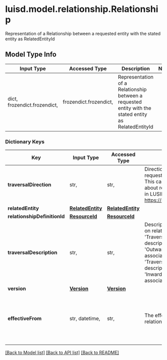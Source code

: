 # luisd.model.relationship.Relationship

Representation of a Relationship between a requested entity with the stated entity as RelatedEntityId

## Model Type Info
Input Type | Accessed Type | Description | Notes
------------ | ------------- | ------------- | -------------
dict, frozendict.frozendict,  | frozendict.frozendict,  | Representation of a Relationship between a requested entity with the stated entity as RelatedEntityId | 

### Dictionary Keys
Key | Input Type | Accessed Type | Description | Notes
------------ | ------------- | ------------- | ------------- | -------------
**traversalDirection** | str,  | str,  | Direction of relationship betwen the requested entity and related entity. This can be &#x27;In&#x27; or &#x27;Out&#x27;. Read more about relationships traversal direction in LUSID Knowledge Base here https://support.lusid.com/relationships. | 
**relatedEntity** | [**RelatedEntity**](RelatedEntity.md) | [**RelatedEntity**](RelatedEntity.md) |  | 
**relationshipDefinitionId** | [**ResourceId**](ResourceId.md) | [**ResourceId**](ResourceId.md) |  | 
**traversalDescription** | str,  | str,  | Description of the relationship based on relationship&#x27;s traversal direction. If &#x27;TraversalDirection&#x27; is &#x27;Out&#x27;, this description would be &#x27;OutwardDescription&#x27; from the associated relationship definition. If &#x27;TraversalDirection&#x27; is &#x27;In&#x27;, this description would be &#x27;InwardDescription&#x27; from the associated relationship definition. | 
**version** | [**Version**](Version.md) | [**Version**](Version.md) |  | [optional] 
**effectiveFrom** | str, datetime,  | str,  | The effective datetime from which the relationship is valid. | [optional] value must conform to RFC-3339 date-time

[[Back to Model list]](../../README.md#documentation-for-models) [[Back to API list]](../../README.md#documentation-for-api-endpoints) [[Back to README]](../../README.md)

